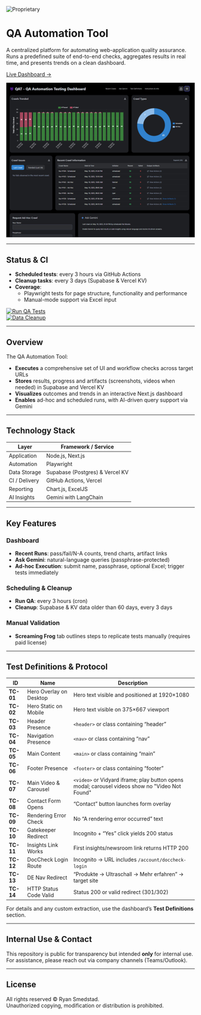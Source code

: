![Proprietary](https://img.shields.io/badge/license-Proprietary-red)

# QA Automation Tool

A centralized platform for automating web-application quality assurance.
Runs a predefined suite of end-to-end checks, aggregates results in real time, and presents trends on a clean dashboard.

[Live Dashboard →](https://qa-automation-tool.vercel.app/)

![Dashboard Preview](./assets/dashboard-preview.png)

---

## Status & CI

- **Scheduled tests**: every 3 hours via GitHub Actions  
- **Cleanup tasks**: every 3 days (Supabase & Vercel KV)  
- **Coverage**:  
  - Playwright tests for page structure, functionality and performance  
  - Manual-mode support via Excel input

[![Run QA Tests](https://github.com/rsmedstad/qa-automation-tool/actions/workflows/run-qa.yml/badge.svg)](https://github.com/rsmedstad/qa-automation-tool/actions/workflows/run-qa.yml)  
[![Data Cleanup](https://github.com/rsmedstad/qa-automation-tool/actions/workflows/cleanup.yml/badge.svg)](https://github.com/rsmedstad/qa-automation-tool/actions/workflows/cleanup.yml)

---

## Overview

The QA Automation Tool:

- **Executes** a comprehensive set of UI and workflow checks across target URLs  
- **Stores** results, progress and artifacts (screenshots, videos when needed) in Supabase and Vercel KV  
- **Visualizes** outcomes and trends in an interactive Next.js dashboard  
- **Enables** ad-hoc and scheduled runs, with AI-driven query support via Gemini  

---

## Technology Stack

| Layer         | Framework / Service                    |
|---------------|----------------------------------------|
| Application   | Node.js, Next.js                       |
| Automation    | Playwright                             |
| Data Storage  | Supabase (Postgres) & Vercel KV        |
| CI / Delivery | GitHub Actions, Vercel                 |
| Reporting     | Chart.js, ExcelJS                      |
| AI Insights   | Gemini with LangChain                  |

---

## Key Features

### Dashboard

- **Recent Runs**: pass/fail/N-A counts, trend charts, artifact links  
- **Ask Gemini**: natural-language queries (passphrase-protected)  
- **Ad-hoc Execution**: submit name, passphrase, optional Excel; trigger tests immediately  

### Scheduling & Cleanup

- **Run QA**: every 3 hours (cron)  
- **Cleanup**: Supabase & KV data older than 60 days, every 3 days  

### Manual Validation

- **Screaming Frog** tab outlines steps to replicate tests manually (requires paid license)  

---

## Test Definitions & Protocol

| ID      | Name                        | Description                                          |
|---------|-----------------------------|------------------------------------------------------|
| **TC-01** | Hero Overlay on Desktop    | Hero text visible and positioned at 1920×1080        |
| **TC-02** | Hero Static on Mobile      | Hero text visible on 375×667 viewport                |
| **TC-03** | Header Presence            | `<header>` or class containing “header”              |
| **TC-04** | Navigation Presence        | `<nav>` or class containing “nav”                    |
| **TC-05** | Main Content               | `<main>` or class containing “main”                  |
| **TC-06** | Footer Presence            | `<footer>` or class containing “footer”              |
| **TC-07** | Main Video & Carousel      | `<video>` or Vidyard iframe; play button opens modal; carousel videos show no "Video Not Found" |
| **TC-08** | Contact Form Opens         | “Contact” button launches form overlay               |
| **TC-09** | Rendering Error Check      | No “A rendering error occurred” text                 |
| **TC-10** | Gatekeeper Redirect        | Incognito + “Yes” click yields 200 status            |
| **TC-11** | Insights Link Works        | First insights/newsroom link returns HTTP 200        |
| **TC-12** | DocCheck Login Route       | Incognito → URL includes `/account/doccheck-login`   |
| **TC-13** | DE Nav Redirect            | “Produkte → Ultraschall → Mehr erfahren” → target site |
| **TC-14** | HTTP Status Code Valid     | Status 200 or valid redirect (301/302)               |

For details and any custom extraction, use the dashboard’s **Test Definitions** section.

---

## Internal Use & Contact

This repository is public for transparency but intended **only** for internal use.  
For assistance, please reach out via company channels (Teams/Outlook).

---

## License

All rights reserved © Ryan Smedstad.  
Unauthorized copying, modification or distribution is prohibited.
